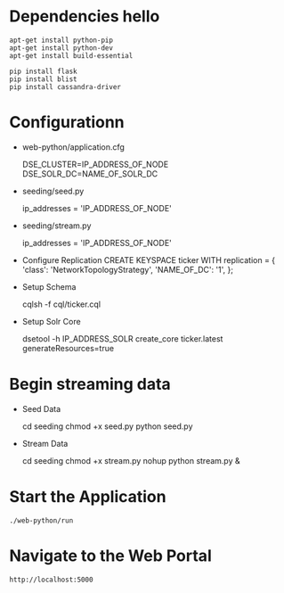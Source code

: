# Dependencies hello
    apt-get install python-pip
    apt-get install python-dev
    apt-get install build-essential

    pip install flask
    pip install blist
    pip install cassandra-driver

# Configurationn

* web-python/application.cfg

    DSE_CLUSTER=IP_ADDRESS_OF_NODE
    DSE_SOLR_DC=NAME_OF_SOLR_DC

* seeding/seed.py
    
    ip_addresses = 'IP_ADDRESS_OF_NODE'
    
* seeding/stream.py
    
    ip_addresses = 'IP_ADDRESS_OF_NODE'

* Configure Replication
    CREATE KEYSPACE ticker WITH replication = {
      'class': 'NetworkTopologyStrategy',
      'NAME_OF_DC': '1',
    };

*  Setup Schema

    cqlsh -f cql/ticker.cql
    
* Setup Solr Core
    
    dsetool -h IP_ADDRESS_SOLR create_core ticker.latest generateResources=true
    
# Begin streaming data    
    
* Seed Data

    cd seeding
    chmod +x seed.py
    python seed.py
    
* Stream Data
    
    cd seeding
    chmod +x stream.py
    nohup python stream.py &
    
# Start the Application

    ./web-python/run
    
# Navigate to the Web Portal

    http://localhost:5000
